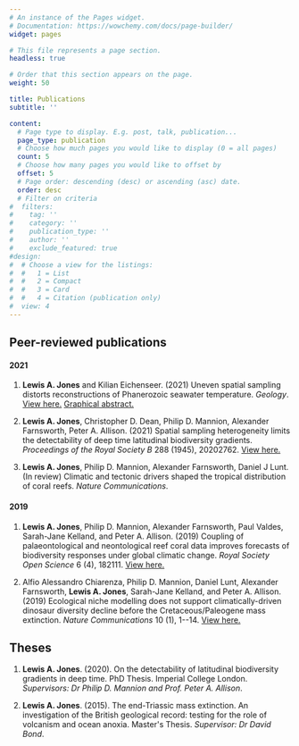 ```yaml
---
# An instance of the Pages widget.
# Documentation: https://wowchemy.com/docs/page-builder/
widget: pages

# This file represents a page section.
headless: true

# Order that this section appears on the page.
weight: 50

title: Publications
subtitle: ''

content:
  # Page type to display. E.g. post, talk, publication...
  page_type: publication
  # Choose how much pages you would like to display (0 = all pages)
  count: 5
  # Choose how many pages you would like to offset by
  offset: 5
  # Page order: descending (desc) or ascending (asc) date.
  order: desc
  # Filter on criteria
#  filters:
#    tag: ''
#    category: ''
#    publication_type: ''
#    author: ''
#    exclude_featured: true
#design:
#  # Choose a view for the listings:
#  #   1 = List
#  #   2 = Compact
#  #   3 = Card
#  #   4 = Citation (publication only)
#  view: 4
---
```


## **Peer-reviewed publications**

#### 2021

1. **Lewis A. Jones** and Kilian Eichenseer. (2021) Uneven spatial sampling distorts reconstructions of Phanerozoic seawater temperature. *Geology*. [View here.](https://pubs.geoscienceworld.org/gsa/geology/article/doi/10.1130/G49132.1/609542/Uneven-spatial-sampling-distorts-reconstructions) [Graphical abstract.](https://pbs.twimg.com/media/FDyMbOZXIAYX2rp?format=jpg&name=4096x4096)


1. **Lewis A. Jones**, Christopher D. Dean, Philip D. Mannion, Alexander Farnsworth, Peter A. Allison. (2021) Spatial sampling heterogeneity limits the detectability of deep time latitudinal biodiversity gradients. *Proceedings of the Royal Society B* 288 (1945), 20202762. [View here.](https://royalsocietypublishing.org/doi/10.1098/rspb.2020.2762)

1. **Lewis A. Jones**, Philip D. Mannion, Alexander Farnsworth, Daniel J Lunt. (In review) Climatic and tectonic drivers shaped the tropical distribution of coral reefs. *Nature Communications*.

#### 2019

1. **Lewis A. Jones**, Philip D. Mannion, Alexander Farnsworth, Paul Valdes, Sarah-Jane Kelland, and Peter A. Allison. (2019) Coupling of palaeontological and neontological reef coral data improves forecasts of biodiversity responses under global climatic change. *Royal Society Open Science* 6 (4), 182111. [View here.](https://royalsocietypublishing.org/doi/10.1098/rsos.182111)

1. Alfio Alessandro Chiarenza, Philip D. Mannion, Daniel Lunt, Alexander Farnsworth, **Lewis A. Jones**, Sarah-Jane Kelland, and Peter A. Allison. (2019) Ecological niche modelling does not support climatically-driven dinosaur diversity decline before the Cretaceous/Paleogene mass extinction. *Nature Communications* 10 (1), 1--14. [View here.](https://www.nature.com/articles/s41467-019-08997-2)

## **Theses**

1. **Lewis A. Jones**. (2020). On the detectability of latitudinal biodiversity gradients in deep time. PhD Thesis. Imperial College London. *Supervisors: Dr Philip D. Mannion and Prof. Peter A. Allison*.

1. **Lewis A. Jones**. (2015). The end-Triassic mass extinction. An investigation of the British geological record: testing for the role of volcanism and ocean anoxia. Master's Thesis. *Supervisor: Dr David Bond*. 
